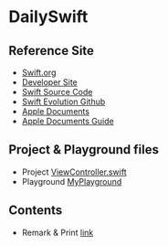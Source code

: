 # DailySwift

## Reference Site
* [Swift.org](https://swift.org)
* [Developer Site](https://developer.apple.com)
* [Swift Source Code](https://github.com/apple/swift)
* [Swift Evolution Github](https://github.com/apple/swift-evolution)
* [Apple Documents](https://developer.apple.com/documentation/)
* [Apple Documents Guide](https://developer.apple.com/library/archive/navigation/)


## Project & Playground files
* Project
[ViewController.swift](/source/HelloSwift/HelloSwift/ViewController.swift)
* Playground
[MyPlayground](/source/MyPlayground.playground/Contents.swift)

## Contents

-  Remark & Print [link](SwiftRemarkAndPrint.md)